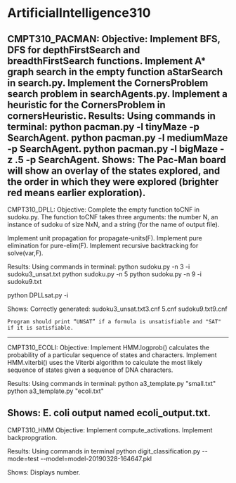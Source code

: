 # ArtificialIntelligence310

CMPT310_PACMAN:
Objective: 
  Implement BFS, DFS for depthFirstSearch and  breadthFirstSearch functions.
  Implement A* graph search in the empty function aStarSearch in search.py.
  Implement the CornersProblem search problem in searchAgents.py.
  Implement a heuristic for the CornersProblem in cornersHeuristic.
Results:
  Using commands in terminal:
    python pacman.py -l tinyMaze -p SearchAgent.
    python pacman.py -l mediumMaze -p SearchAgent.
    python pacman.py -l bigMaze -z .5 -p SearchAgent.
  Shows:
    The Pac-Man board will show an overlay of the states explored, and the order in which they were explored (brighter red means earlier exploration). 
----------------------------------------------------------------------------    
CMPT310_DPLL:
Objective:
  Complete the empty function toCNF in sudoku.py. The function toCNF takes three arguments: the number N, an instance of sudoku of size NxN, and a string (for the name of output file).
  
  Implement unit propagation for propagate-units(F).
  Implement pure elimination for pure-elim(F).
  Implement recursive backtracking for solve(var,F).

Results:
  Using commands in terminal:
  python sudoku.py -n 3 -i sudoku3_unsat.txt
  python sudoku.py -n 5 
  python sudoku.py -n 9 -i sudoku9.txt
  
  python DPLLsat.py -i <inputCNFfile> 
  
  Shows:
    Correctly generated:
    sudoku3_unsat.txt3.cnf
    5.cnf
    sudoku9.txt9.cnf
    
    Program should print “UNSAT” if a formula is unsatisfiable and "SAT" if it is satisfiable.
----------------------------------------------------------------------------  
CMPT310_ECOLI:
Objective:
  Implement HMM.logprob() calculates the probability of a particular sequence of states and characters.
  Implement HMM.viterbi() uses the Viterbi algorithm to calculate the most likely sequence of states given a sequence of DNA characters.
 
Results:
  Using commands in terminal:
  python a3_template.py "small.txt"
  python a3_template.py "ecoli.txt"
  
  Shows:
  E. coli output named ecoli_output.txt.
----------------------------------------------------------------------------  
CMPT310_HMM
Objective:
  Implement compute_activations.
  Implement backpropgration.

Results:
  Using commands in terminal
  python digit_classification.py --mode=test --model=model-20190328-164647.pkl

  Shows:
  Displays number.
  
  
  
